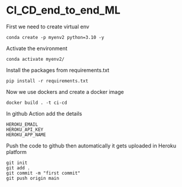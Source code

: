 # CI_CD_end_to_end_ML


First we need to create virtual env

```
conda create -p myenv2 python=3.10 -y

```

Activate the environment

```
conda activate myenv2/

```

Install the packages from requirements.txt

```
pip install -r requirements.txt

```

Now we use dockers and create a docker image

```
docker build . -t ci-cd

```

In github Action add the details

```
HEROKU_EMAIL
HEROKU_API_KEY
HEROKU_APP_NAME
```
Push the code to github then automatically it gets uploaded in Heroku platform

```
git init 
git add .
git commit -m "first commit"
git push origin main

```

